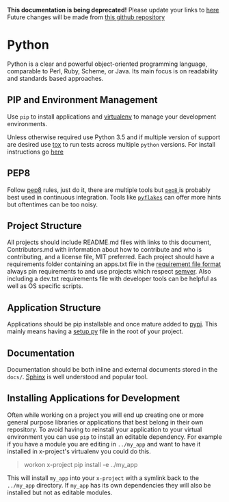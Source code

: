 **This documentation is being deprecated!**
Please update your links to [here](https://wiki.codeforamerica.org)
Future changes will be made from [this github repository](https://github.com/codeforamerica/cfa-wiki)


Python
======
Python is a clear and powerful object-oriented programming language, comparable to Perl, Ruby, Scheme, or Java.  Its main focus is on readability and standards based approaches.

PIP and Environment Management
---
Use ``pip`` to install applications and [virtualenv](./Python-Virtualenv.md) to manage your development environments.

Unless otherwise required use Python 3.5 and if multiple version of support are desired use [tox](https://tox.readthedocs.org/en/latest/) to run tests across multiple ``python`` versions.  For install instructions go [here](./Python-Virtualenv.md)

PEP8
----
Follow [pep8](https://www.python.org/dev/peps/pep-0008/) rules, just do it, there are multiple tools but [``pep8`` ](https://github.com/PyCQA/pep8) is probably best used in continuous integration.  Tools like [``pyflakes``](https://pypi.python.org/pypi/pyflakes) can offer more hints but oftentimes can be too noisy.

Project Structure
-----------------
All projects should include README.md files with links to this document, Contributors.md with information about how to contribute and who is contributing, and a license file, MIT preferred.  Each project should have a requirements folder containing an apps.txt file in the [requirement file format](https://pip.readthedocs.org/en/1.1/requirements.html) always pin requirements to and use projects which respect [semver](http://semver.org/).  Also including a dev.txt requirements file with developer tools can be helpful as well as OS specific scripts.

Application Structure
---------------------
Applications should be pip installable and once mature added to [pypi](https://pypi.python.org/pypi).  This mainly means having a [setup.py](https://docs.python.org/3.5/distutils/setupscript.html) file in the root of your project.

Documentation
-------------
Documentation should be both inline and external documents stored in the ``docs/``.  [Sphinx](http://www.sphinx-doc.org/en/stable/) is well understood and popular tool.


Installing Applications for Development
---------------------------------------
Often while working on a project you will end up creating one or more general purpose libraries or applications that best belong in their own repository.  To avoid having to reinstall your application to your virtual environment you can use ``pip`` to install an editable dependency.
For example if you have a module you are editing in ``../my_app`` and want to have it installed in x-project's virtualenv you could do this.

> workon x-project
> pip install -e ../my_app

This will install ``my_app`` into your ``x-project`` with a symlink back to the ``../my_app`` directory.  If ``my_app`` has its own dependencies they will also be installed but not as editable modules.
